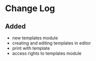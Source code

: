 # Change Log

## 
## Added
- new templates module
- creating and editing templates in editor
- print with template
- access rights to templates module
